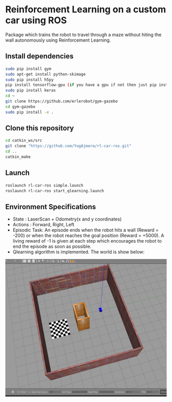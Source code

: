 # Reinforcement Learning on a custom car using ROS

Package which trains the robot to travel through a maze without hiting the wall autonomously using Reinforcement Learning.

## Install dependencies

```bash
sudo pip install gym
sudo apt-get install python-skimage
sudo pip install h5py
pip install tensorflow-gpu (if you have a gpu if not then just pip install tensorflow)
sudo pip install keras
cd ~
git clone https://github.com/erlerobot/gym-gazebo
cd gym-gazebo
sudo pip install -e .
```
## Clone this repository

```bash
cd catkin_ws/src
git clone "https://github.com/YugAjmera/rl-car-ros.git"
cd ..
catkin_make
```

## Launch

```bash
roslaunch rl-car-ros simple.launch
roslaunch rl-car-ros start_qlearning.launch
```

## Environment Specifications

- State : LaserScan + Odometry(x and y coordinates)
- Actions : Forward, Right, Left
- Episodic Task: An episode ends when the robot hits a wall (Reward = -200) or when the robot reaches the goal position (Reward = +5000). A living reward of -1 is given at each step which encourages the robot to end the episode as soon as possible.
- Qlearning algorithm is implemented. The world is show below:

![](world.png)
